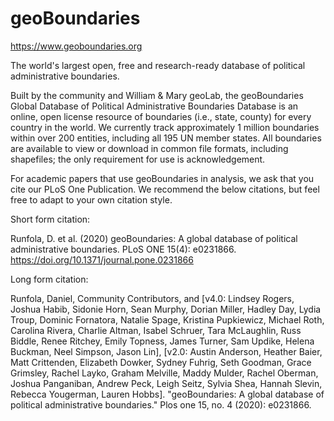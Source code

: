 # geoBoundaries

https://www.geoboundaries.org

The world's largest open, free and research-ready database of political
administrative boundaries.

Built by the community and William & Mary geoLab, the geoBoundaries Global
Database of Political Administrative Boundaries Database is an online, open
license resource of boundaries (i.e., state, county) for every country in the
world. We currently track approximately 1 million boundaries within over 200
entities, including all 195 UN member states. All boundaries are available to
view or download in common file formats, including shapefiles; the only
requirement for use is acknowledgement.

For academic papers that use geoBoundaries in analysis, we ask that you cite
our PLoS One Publication. We recommend the below citations, but feel free to
adapt to your own citation style.

Short form citation:

Runfola, D. et al. (2020) geoBoundaries: A global database of political
administrative boundaries. PLoS ONE 15(4): e0231866.
https://doi.org/10.1371/journal.pone.0231866

Long form citation:

Runfola, Daniel, Community Contributors, and [v4.0: Lindsey Rogers, Joshua
Habib, Sidonie Horn, Sean Murphy, Dorian Miller, Hadley Day, Lydia Troup,
Dominic Fornatora, Natalie Spage, Kristina Pupkiewicz, Michael Roth, Carolina
Rivera, Charlie Altman, Isabel Schruer, Tara McLaughlin, Russ Biddle, Renee
Ritchey, Emily Topness, James Turner, Sam Updike, Helena Buckman, Neel Simpson,
Jason Lin], [v2.0: Austin Anderson, Heather Baier, Matt Crittenden, Elizabeth
Dowker, Sydney Fuhrig, Seth Goodman, Grace Grimsley, Rachel Layko, Graham
Melville, Maddy Mulder, Rachel Oberman, Joshua Panganiban, Andrew Peck, Leigh
Seitz, Sylvia Shea, Hannah Slevin, Rebecca Yougerman, Lauren Hobbs].
"geoBoundaries: A global database of political administrative boundaries." Plos
one 15, no. 4 (2020): e0231866.
